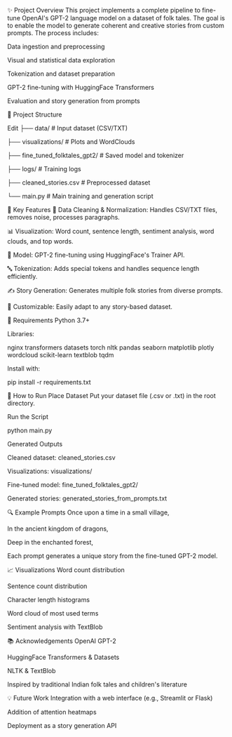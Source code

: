 ✨ Project Overview
This project implements a complete pipeline to fine-tune OpenAI's GPT-2 language model on a dataset of folk tales. The goal is to enable the model to generate coherent and creative stories from custom prompts. The process includes:

Data ingestion and preprocessing

Visual and statistical data exploration

Tokenization and dataset preparation

GPT-2 fine-tuning with HuggingFace Transformers

Evaluation and story generation from prompts

📁 Project Structure

Edit
├── data/                     # Input dataset (CSV/TXT)

├── visualizations/          # Plots and WordClouds

├── fine_tuned_folktales_gpt2/ # Saved model and tokenizer

├── logs/                    # Training logs

├── cleaned_stories.csv      # Preprocessed dataset

└── main.py                  # Main training and generation script


🧠 Key Features
🧹 Data Cleaning & Normalization: Handles CSV/TXT files, removes noise, processes paragraphs.

📊 Visualization: Word count, sentence length, sentiment analysis, word clouds, and top words.

🤖 Model: GPT-2 fine-tuning using HuggingFace's Trainer API.

🔤 Tokenization: Adds special tokens and handles sequence length efficiently.

✍️ Story Generation: Generates multiple folk stories from diverse prompts.

📁 Customizable: Easily adapt to any story-based dataset.

🧪 Requirements
Python 3.7+

Libraries:

nginx
transformers
datasets
torch
nltk
pandas
seaborn
matplotlib
plotly
wordcloud
scikit-learn
textblob
tqdm


Install with:

pip install -r requirements.txt


🚀 How to Run
Place Dataset
Put your dataset file (.csv or .txt) in the root directory.

Run the Script

python main.py


Generated Outputs

Cleaned dataset: cleaned_stories.csv

Visualizations: visualizations/

Fine-tuned model: fine_tuned_folktales_gpt2/

Generated stories: generated_stories_from_prompts.txt

🔍 Example Prompts
Once upon a time in a small village,

In the ancient kingdom of dragons,

Deep in the enchanted forest,

Each prompt generates a unique story from the fine-tuned GPT-2 model.

📈 Visualizations
Word count distribution

Sentence count distribution

Character length histograms

Word cloud of most used terms

Sentiment analysis with TextBlob

📚 Acknowledgements
OpenAI GPT-2

HuggingFace Transformers & Datasets

NLTK & TextBlob

Inspired by traditional Indian folk tales and children's literature

💡 Future Work
Integration with a web interface (e.g., Streamlit or Flask)

Addition of attention heatmaps

Deployment as a story generation API
